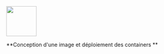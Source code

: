 <img src="https://cloud.githubusercontent.com/assets/6421175/18341737/b3a1b974-75ab-11e6-85d1-80d076babb09.png" width="80">

**Conception d'une image et déploiement des containers **
